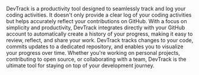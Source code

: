 DevTrack is a productivity tool designed to seamlessly track and log your coding activities. It doesn't only provide a clear log of your coding activities but helps accurately reflect your contributions on GitHub. With a focus on simplicity and productivity, DevTrack integrates directly with your GitHub account to automatically create a history of your progress, making it easy to review, reflect, and share your work. DevTrack tracks changes to your code, commits updates to a dedicated repository, and enables you to visualize your progress over time. Whether you're working on personal projects, contributing to open source, or collaborating with a team, DevTrack is the ultimate tool for staying on top of your development journey.

